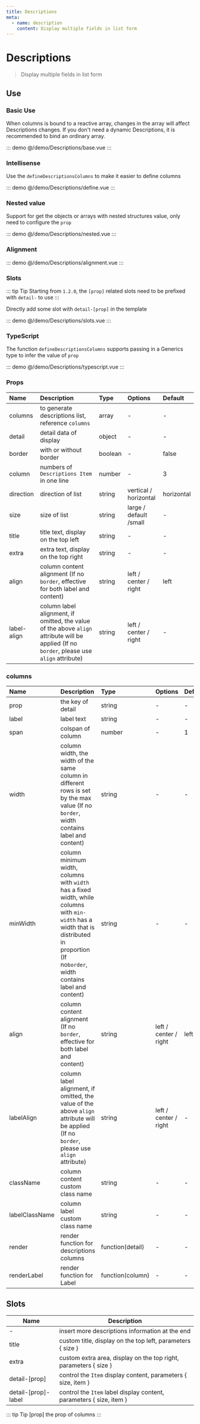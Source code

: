 ```yaml
---
title: Descriptions
meta:
  - name: description
    content: Display multiple fields in list form
---
```


# Descriptions

> Display multiple fields in list form

## Use

### Basic Use

When columns is bound to a reactive array, changes in the array will affect Descriptions changes. If you don't need a dynamic Descriptions, it is recommended to bind an ordinary array.

::: demo
@/demo/Descriptions/base.vue
:::

### Intellisense

Use the `defineDescriptionsColumns` to make it easier to define columns

::: demo
@/demo/Descriptions/define.vue
:::

### Nested value

Support for get the objects or arrays with nested structures value, only need to configure the `prop`

::: demo
@/demo/Descriptions/nested.vue
:::

### Alignment

::: demo
@/demo/Descriptions/alignment.vue
:::

### Slots

::: tip Tip
Starting from `1.2.0`, the `[prop]` related slots need to be prefixed with `detail-` to use
:::

Directly add some slot with `detail-[prop]` in the template

::: demo
@/demo/Descriptions/slots.vue
:::

### TypeScript

The function `defineDescriptionsColumns` supports passing in a Generics type to infer the value of `prop`

::: demo
@/demo/Descriptions/typescript.vue
:::

### Props

| Name        | Description                                                                                                                                 | Type    | Options                | Default    |
| :---------- | :------------------------------------------------------------------------------------------------------------------------------------------ | :------ | :--------------------- | :--------- |
| columns     | to generate descriptions list, reference `columns`                                                                                          | array   | -                      | -          |
| detail      | detail data of display                                                                                                                      | object  | -                      | -          |
| border      | with or without border                                                                                                                      | boolean | -                      | false      |
| column      | numbers of `Descriptions Item` in one line                                                                                                  | number  | -                      | 3          |
| direction   | direction of list                                                                                                                           | string  | vertical / horizontal  | horizontal |
| size        | size of list                                                                                                                                | string  | large / default /small | -          |
| title       | title text, display on the top left                                                                                                         | string  | -                      | -          |
| extra       | extra text, display on the top right                                                                                                        | string  | -                      | -          |
| align       | column content alignment (If no `border`, effective for both label and content)                                                             | string  | left / center / right  | left       |
| label-align | column label alignment, if omitted, the value of the above `align` attribute will be applied (If no `border`, please use `align` attribute) | string  | left / center / right  | -          |

### columns

| Name           | Description                                                                                                                                                                                  | Type             | Options               | Default |
| :------------- | :------------------------------------------------------------------------------------------------------------------------------------------------------------------------------------------- | :--------------- | :-------------------- | :------ |
| prop           | the key of detail                                                                                                                                                                            | string           | -                     | -       |
| label          | label text                                                                                                                                                                                   | string           | -                     | -       |
| span           | colspan of column                                                                                                                                                                            | number           | -                     | 1       |
| width          | column width, the width of the same column in different rows is set by the max value (If no `border`, width contains label and content)                                                      | string           | -                     | -       |
| minWidth       | column minimum width, columns with `width` has a fixed width, while columns with `min-width` has a width that is distributed in proportion (If no`border`, width contains label and content) | string           | -                     | -       |
| align          | column content alignment (If no `border`, effective for both label and content)                                                                                                              | string           | left / center / right | left    |
| labelAlign     | column label alignment, if omitted, the value of the above `align` attribute will be applied (If no `border`, please use `align` attribute)                                                  | string           | left / center / right | -       |
| className      | column content custom class name                                                                                                                                                             | string           | -                     | -       |
| labelClassName | column label custom class name                                                                                                                                                               | string           | -                     | -       |
| render         | render function for descriptions columns                                                                                                                                                     | function(detail) | -                     | -       |
| renderLabel    | render function for Label                                                                                                                                                                    | function(column) | -                     | -       |

## Slots

| Name                | Description                                                         |
| ------------------- | ------------------------------------------------------------------- |
| -                   | insert more descriptions information at the end                     |
| title               | custom title, display on the top left, parameters { size }          |
| extra               | custom extra area, display on the top right, parameters { size }    |
| detail-[prop]       | control the `Item` display content, parameters { size, item }       |
| detail-[prop]-label | control the `Item` label display content, parameters { size, item } |

::: tip Tip
[prop] the prop of columns
:::
